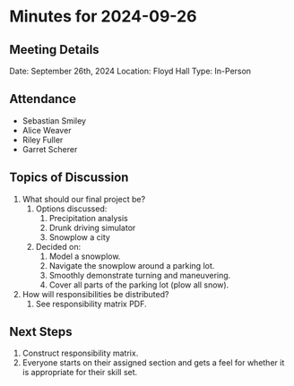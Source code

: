 # Minutes for 2024-09-26

## Meeting Details

Date: September 26th, 2024
Location: Floyd Hall
Type: In-Person

## Attendance

 - Sebastian Smiley
 - Alice Weaver
 - Riley Fuller
 - Garret Scherer

## Topics of Discussion

 1. What should our final project be?
    1. Options discussed:
       1. Precipitation analysis
       2. Drunk driving simulator
       3. Snowplow a city
    2. Decided on:
       1. Model a snowplow.
       2. Navigate the snowplow around a parking lot.
       3. Smoothly demonstrate turning and maneuvering.
       4. Cover all parts of the parking lot (plow all snow).
 2. How will responsibilities be distributed?
    1. See responsibility matrix PDF.

## Next Steps

1. Construct responsibility matrix.
2. Everyone starts on their assigned section and gets a feel for whether it is appropriate for their skill set.
